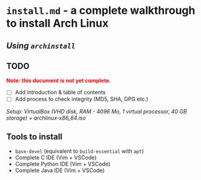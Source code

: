 # `install.md` - a complete walkthrough to install Arch Linux
*Using `archinstall`*
---
## **TODO**
<span style="color:red"><b>Note: this document is not yet complete.</b></span>
- [ ] Add introduction & table of contents
- [ ] Add process to check integrity (MD5, SHA, GPG etc.)

*Setup: VirtualBox (VHD disk, RAM - 4096 Mo, 1 virtual processor, 40 GB storage) + archlinux-x86_64.iso*

## **Tools to install**
- `base-devel` (equivalent to `build-essential` with `apt`)
- Complete C IDE (Vim + VSCode)
- Complete Python IDE (Vim + VSCode)
- Complete Java IDE (Vim + VSCode)

